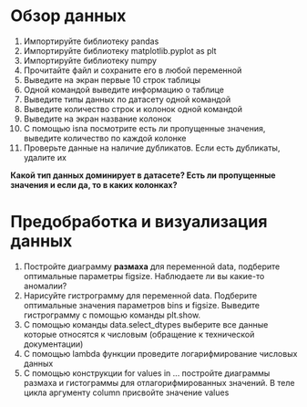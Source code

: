 # Обзор данных
1. Импортируйте библиотеку pandas
2. Импортируйте библиотеку matplotlib.pyplot as plt
3. Импортируйте библиотеку numpy
4. Прочитайте файл и сохраните его в любой переменной
5. Выведите на экран первые 10 строк таблицы
6. Одной командой выведите информацию о таблице
7. Выведите типы данных по датасету одной командой
8. Выведите количество строк и колонок одной командой
9. Выведите на экран название колонок
10. С помощью isna посмотрите есть ли пропущенные значения, выведите количество по каждой колонке
11. Проверьте данные на наличие дубликатов. Если есть дубликаты, удалите их

**Какой тип данных доминирует в датасете? Есть ли пропущенные значения и если да, то в каких колонках?**
# Предобработка и визуализация данных
1. Постройте диаграмму **размаха** для переменной data, подберите оптимальные параметры figsize. Наблюдаете ли вы какие-то аномалии?
2. Нарисуйте гистрограмму для переменной data. Подберите оптимальные значения параметров bins и figsize. Выведите гистрограмму с помощью команды plt.show.
3. С помощью команды data.select_dtypes выберите все данные которые относятся к числовым (обращение к технической документации)
4. С помощью lambda функции проведите логарифмирование числовых данных
5. С помощью конструкции for values in ... постройте диаграммы размаха и гистограммы для отлагорифмированных значений. В теле цикла аргументу column присвойте значение values